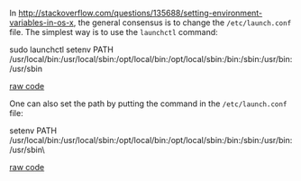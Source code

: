 <div id="wikitext">

In
<http://stackoverflow.com/questions/135688/setting-environment-variables-in-os-x>,
the general consensus is to change the `/etc/launch.conf` file. The
simplest way is to use the `launchctl` command:

<div class="vspace">

</div>

<div id="sourceblock1" class="sourceblock">

<div class="sourceblocktext">

<div class="bash">

<span class="kw2">sudo</span> launchctl setenv PATH <span
class="sy0">/</span>usr<span class="sy0">/</span>local<span
class="sy0">/</span>bin:<span class="sy0">/</span>usr<span
class="sy0">/</span>local<span class="sy0">/</span>sbin:<span
class="sy0">/</span>opt<span class="sy0">/</span>local<span
class="sy0">/</span>bin:<span class="sy0">/</span>opt<span
class="sy0">/</span>local<span class="sy0">/</span>sbin:<span
class="sy0">/</span>bin:<span class="sy0">/</span>sbin:<span
class="sy0">/</span>usr<span class="sy0">/</span>bin:<span
class="sy0">/</span>usr<span class="sy0">/</span>sbin

</div>

</div>

<div class="sourceblocklink">

[raw
code](http://wiki.tamouse.org?n=Technology.SettingEnvironmentVariablesInOSX?action=sourceblock&num=1)

</div>

</div>

One can also set the path by putting the command in the
`/etc/launch.conf` file:

<div class="vspace">

</div>

<div id="sourceblock2" class="sourceblock">

<div class="sourceblocktext">

<div>

setenv PATH
/usr/local/bin:/usr/local/sbin:/opt/local/bin:/opt/local/sbin:/bin:/sbin:/usr/bin:/usr/sbin\

</div>

</div>

<div class="sourceblocklink">

[raw
code](http://wiki.tamouse.org?n=Technology.SettingEnvironmentVariablesInOSX?action=sourceblock&num=2)

</div>

</div>

<div class="vspace">

</div>

</div>
